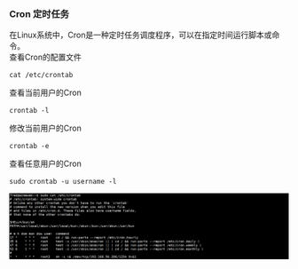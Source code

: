### Cron 定时任务
在Linux系统中，Cron是一种定时任务调度程序，可以在指定时间运行脚本或命令。<br />查看Cron的配置文件
```shell
cat /etc/crontab
```
查看当前用户的Cron
```shell
crontab -l
```
修改当前用户的Cron
```shell
crontab -e
```
查看任意用户的Cron
```shell
sudo crontab -u username -l
```
![image.png](./images/20231018_0006439856.png)
